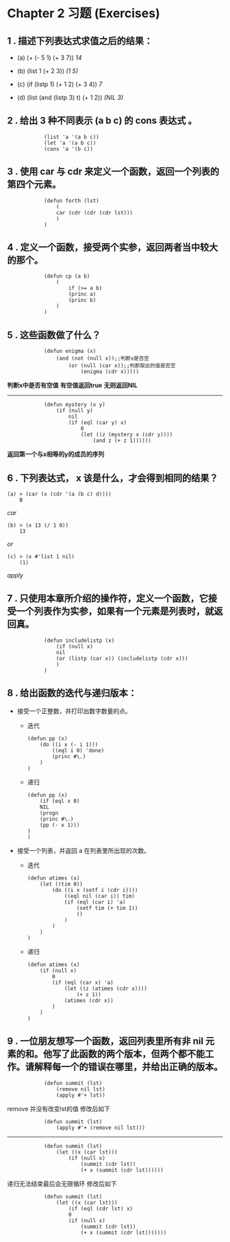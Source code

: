 # Chapter 2 习题 (Exercises)
## 1 . 描述下列表达式求值之后的结果：

* (a) (+ (- 5 1) (+ 3 7))
    *14*

* (b) (list 1 (+ 2 3))
    *(1 5)*
* (c) (if (listp 1) (+ 1 2) (+ 3 4))
    *7*
* (d) (list (and (listp 3) t) (+ 1 2))
    *(NIL 3)*

## 2 . 给出 3 种不同表示 (a b c) 的 cons 表达式 。
                (list 'a '(a b c))
                (let 'a '(a b c))
                (cons 'a '(b c))

## 3 . 使用 car 与 cdr 来定义一个函数，返回一个列表的第四个元素。
                (defun forth (lst)
                    (
                    car (cdr (cdr (cdr lst)))
                    )
                )

## 4 . 定义一个函数，接受两个实参，返回两者当中较大的那个。
                (defun cp (a b)
                    (
                        if (>= a b)
                        (princ a)
                        (princ b) 
                    )
                )
## 5 . 这些函数做了什么？   
                (defun enigma (x)
                    (and (not (null x));;判断x是否空
                        (or (null (car x));;判断取出的值是否空 
                            (enigma (cdr x)))))     
**判断x中是否有空值**   **有空值返回true** **无则返回NIL**  

---------------------
                (defun mystery (x y)
                    (if (null y)
                        nil
                        (if (eql (car y) x)
                            0
                            (let ((z (mystery x (cdr y))))
                                (and z (+ z 1))))))
 **返回第一个与x相等的y的成员的序列**

 ## 6 . 下列表达式， x 该是什么，才会得到相同的结果？   
    (a) > (car (x (cdr '(a (b c) d))))
        B                         
*car*

    (b) > (x 13 (/ 1 0))
        13
*or*

    (c) > (x #'list 1 nil)
        (1)
*apply*

## 7 . 只使用本章所介绍的操作符，定义一个函数，它接受一个列表作为实参，如果有一个元素是列表时，就返回真。
                (defun includelistp (x)
                    (if (null x)
                    nil
                    (or (listp (car x)) (includelistp (cdr x)))
                    )
                )


## 8 . 给出函数的迭代与递归版本：
* 接受一个正整数，并打印出数字数量的点。
  * 迭代

        (defun pp (x)
            (do ((i x (- i 1)))
                ((eql i 0) 'done)
                (princ #\.)
            )
        )
  * 递归
  

        (defun pp (x)
            (if (eql x 0)
            NIL
            (progn
            (princ #\.)
            (pp (- x 1)))
        )
        )  


* 接受一个列表，并返回 a 在列表里所出现的次数。
  * 迭代

        (defun atimes (x)
            (let ((tim 0)) 
                (do ((i x (setf i (cdr i))))
                    ((eql nil (car i)) tim)
                    (if (eql (car i) 'a)
                        (setf tim (+ tim 1))
                        ()
                    )
                )
            )
        )

  * 递归

        (defun atimes (x)
            (if (null x)
                0
                (if (eql (car x) 'a)
                    (let ((z (atimes (cdr x))))
                        (+ z 1))
                    (atimes (cdr x))
                )
            )
        )

## 9 . 一位朋友想写一个函数，返回列表里所有非 nil 元素的和。他写了此函数的两个版本，但两个都不能工作。请解释每一个的错误在哪里，并给出正确的版本。
                (defun summit (lst)
                    (remove nil lst)
                    (apply #'+ lst))

remove 并没有改变lst的值
修改后如下

                (defun summit (lst)
                    (apply #'+ (remove nil lst)))

----------------------
                (defun summit (lst)
                    (let ((x (car lst)))
                        (if (null x)
                            (summit (cdr lst))
                            (+ x (summit (cdr lst))))))

递归无法结束最后会无限循环
修改后如下


                (defun summit (lst)
                    (let ((x (car lst)))
                        (if (eql (cdr lst) x)
                        0
                        (if (null x)
                            (summit (cdr lst))
                            (+ x (summit (cdr lst)))))))